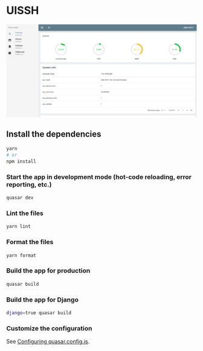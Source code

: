 # UISSH

![](https://raw.githubusercontent.com/UISSH/.github/main/profile/screenshot/001_overview.png)

## Install the dependencies

```bash
yarn
# or
npm install
```

### Start the app in development mode (hot-code reloading, error reporting, etc.)

```bash
quasar dev
```

### Lint the files

```bash
yarn lint

```

### Format the files

```bash
yarn format
```

### Build the app for production

```bash
quasar build
```

### Build the app for Django

```bash
django=true quasar build
```

### Customize the configuration

See [Configuring quasar.config.js](https://v2.quasar.dev/quasar-cli-webpack/quasar-config-js).
